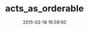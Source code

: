 ---
layout: post
title:  "acts_as_orderable"
repo:   "mensfeld/Acts-as-Orderable"
date:   2015-02-18 16:59:50
gemurl: https://github.com/mensfeld/Acts-as-Orderable
---